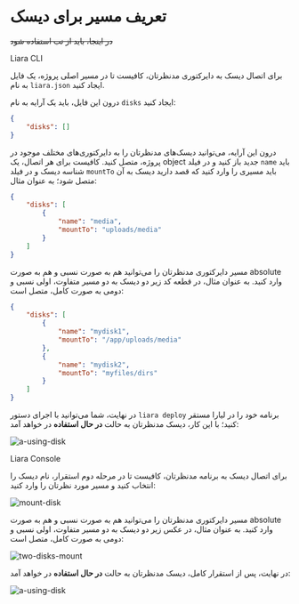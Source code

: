 # تعریف مسیر برای دیسک

~~در اینجا، باید از تب استفاده شود~~

Liara CLI

برای اتصال دیسک به دایرکتوری مدنظرتان، کافیست تا در مسیر اصلی پروژه، یک فایل به نام `liara.json` ایجاد کنید. 

درون این فایل، باید یک آرایه به نام `disks` ایجاد کنید:
```json
{
    "disks": []
}
```
درون این آرایه، می‌توانید دیسک‌های مدنظرتان را به دایرکتوری‌های مختلف موجود در پروژه، متصل کنید. کافیست برای هر اتصال، یک object جدید باز کنید و در فیلد `name` باید شناسه دیسک  و در فیلد `mountTo` باید مسیری را وارد کنید که قصد دارید دیسک به آن متصل شود؛ به عنوان مثال:

```json
{
    "disks": [
        {
            "name": "media",
            "mountTo": "uploads/media"
        }
    ]
}
```
مسیر دایرکتوری مدنظرتان را می‌توانید هم به صورت نسبی و هم به صورت absolute وارد کنید. به عنوان مثال، در قطعه کد زیر دو دیسک به دو مسیر متفاوت، اولی نسبی و دومی به صورت کامل، متصل است:

```json
{
    "disks": [
        {
            "name": "mydisk1",
            "mountTo": "/app/uploads/media"
        },
        {
            "name": "mydisk2",
            "mountTo": "myfiles/dirs"
        }
    ]
}
```

در نهایت، شما می‌توانید با اجرای دستور `liara deploy` برنامه خود را در لیارا مستقر کنید؛ با این کار، دیسک مدنظرتان به حالت **در حال استفاده** در خواهد آمد:

![a-using-disk](https://files.liara.ir/liara/docs/a-using-disk.png)



Liara Console

برای اتصال دیسک به برنامه مدنظرتان، کافیست تا در مرحله دوم استقرار، نام دیسک را انتخاب کنید و مسیر مورد نظرتان را وارد کنید:

![mount-disk](https://files.liara.ir/liara/docs/step-2-mount-disk.png)

مسیر دایرکتوری مدنظرتان را می‌توانید هم به صورت نسبی و هم به صورت absolute وارد کنید. به عنوان مثال، در عکس زیر دو دیسک به دو مسیر متفاوت، اولی نسبی و دومی به صورت کامل، متصل است:

![two-disks-mount](https://files.liara.ir/liara/docs/two-disks-console.png)

در نهایت، پس از استقرار کامل، دیسک مدنظرتان به حالت **در حال استفاده** در خواهد آمد:

![a-using-disk](https://files.liara.ir/liara/docs/a-using-disk.png)